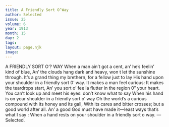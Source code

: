 ```yaml
---
title: A Friendly Sort O’Way
author: Selected
issue: 25
volume: 6
year: 1913
month: 15
day: 2
tags:
layout: page.njk
image:
---
```

A FRIENDLY SORT O’? WAY    When a man ain’t got a cent, an’ he’s feelin’ kind of blue, An’ the clouds hang dark and heavy, won t let the sunshine through. It’s a grand thing my brethern, for a fellow just to lay His hand upon your shoulder in a friendly sort 0’ way. It makes a man feel curious: It makes the teardrops start, An’ you sort o’ fee la flutter in the region 0” your heart. You can’t look up and meet his eyes: don’t know what to say When his hand is on your shoulder in a friendly sort o’ way Oh the world’s a curious compound with its honey and its gall, With its cares and bitter crosses; but a good world after all. An’ a good God must have made it—least ways that’s what I say : When a hand rests on your shoulder in a friendly sort o way.  —Selected.       




